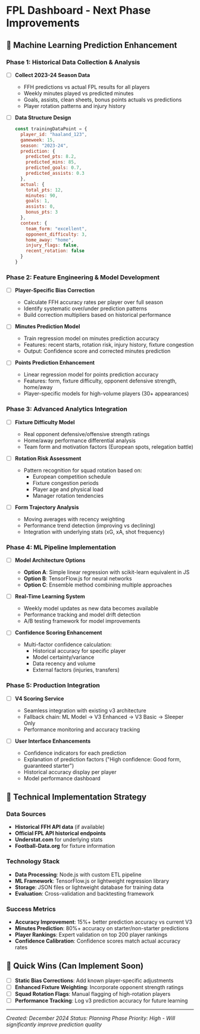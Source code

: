 # FPL Dashboard - Next Phase Improvements

## 🎯 Machine Learning Prediction Enhancement

### Phase 1: Historical Data Collection & Analysis
- [ ] **Collect 2023-24 Season Data**
  - FFH predictions vs actual FPL results for all players
  - Weekly minutes played vs predicted minutes
  - Goals, assists, clean sheets, bonus points actuals vs predictions
  - Player rotation patterns and injury history

- [ ] **Data Structure Design**
  ```javascript
  const trainingDataPoint = {
    player_id: "haaland_123",
    gameweek: 15,
    season: "2023-24",
    prediction: {
      predicted_pts: 8.2,
      predicted_mins: 85,
      predicted_goals: 0.7,
      predicted_assists: 0.3
    },
    actual: {
      total_pts: 12,
      minutes: 90,
      goals: 1,
      assists: 0,
      bonus_pts: 3
    },
    context: {
      team_form: "excellent",
      opponent_difficulty: 3,
      home_away: "home",
      injury_flags: false,
      recent_rotation: false
    }
  }
  ```

### Phase 2: Feature Engineering & Model Development
- [ ] **Player-Specific Bias Correction**
  - Calculate FFH accuracy rates per player over full season
  - Identify systematic over/under prediction patterns
  - Build correction multipliers based on historical performance

- [ ] **Minutes Prediction Model**
  - Train regression model on minutes prediction accuracy
  - Features: recent starts, rotation risk, injury history, fixture congestion
  - Output: Confidence score and corrected minutes prediction

- [ ] **Points Prediction Enhancement**
  - Linear regression model for points prediction accuracy
  - Features: form, fixture difficulty, opponent defensive strength, home/away
  - Player-specific models for high-volume players (30+ appearances)

### Phase 3: Advanced Analytics Integration
- [ ] **Fixture Difficulty Model**
  - Real opponent defensive/offensive strength ratings
  - Home/away performance differential analysis
  - Team form and motivation factors (European spots, relegation battle)

- [ ] **Rotation Risk Assessment**
  - Pattern recognition for squad rotation based on:
    - European competition schedule
    - Fixture congestion periods
    - Player age and physical load
    - Manager rotation tendencies

- [ ] **Form Trajectory Analysis**
  - Moving averages with recency weighting
  - Performance trend detection (improving vs declining)
  - Integration with underlying stats (xG, xA, shot frequency)

### Phase 4: ML Pipeline Implementation
- [ ] **Model Architecture Options**
  - **Option A**: Simple linear regression with scikit-learn equivalent in JS
  - **Option B**: TensorFlow.js for neural networks
  - **Option C**: Ensemble method combining multiple approaches

- [ ] **Real-Time Learning System**
  - Weekly model updates as new data becomes available
  - Performance tracking and model drift detection
  - A/B testing framework for model improvements

- [ ] **Confidence Scoring Enhancement**
  - Multi-factor confidence calculation:
    - Historical accuracy for specific player
    - Model certainty/variance
    - Data recency and volume
    - External factors (injuries, transfers)

### Phase 5: Production Integration
- [ ] **V4 Scoring Service**
  - Seamless integration with existing v3 architecture
  - Fallback chain: ML Model → V3 Enhanced → V3 Basic → Sleeper Only
  - Performance monitoring and accuracy tracking

- [ ] **User Interface Enhancements**
  - Confidence indicators for each prediction
  - Explanation of prediction factors ("High confidence: Good form, guaranteed starter")
  - Historical accuracy display per player
  - Model performance dashboard

## 🔧 Technical Implementation Strategy

### Data Sources
- **Historical FFH API data** (if available)
- **Official FPL API historical endpoints**
- **Understat.com** for underlying stats
- **Football-Data.org** for fixture information

### Technology Stack
- **Data Processing**: Node.js with custom ETL pipeline
- **ML Framework**: TensorFlow.js or lightweight regression library
- **Storage**: JSON files or lightweight database for training data
- **Evaluation**: Cross-validation and backtesting framework

### Success Metrics
- **Accuracy Improvement**: 15%+ better prediction accuracy vs current V3
- **Minutes Prediction**: 80%+ accuracy on starter/non-starter predictions
- **Player Rankings**: Expert validation on top 200 player rankings
- **Confidence Calibration**: Confidence scores match actual accuracy rates

## 🎯 Quick Wins (Can Implement Soon)
- [ ] **Static Bias Corrections**: Add known player-specific adjustments
- [ ] **Enhanced Fixture Weighting**: Incorporate opponent strength ratings
- [ ] **Squad Rotation Flags**: Manual flagging of high-rotation players
- [ ] **Performance Tracking**: Log v3 prediction accuracy for future learning

---

*Created: December 2024*
*Status: Planning Phase*
*Priority: High - Will significantly improve prediction quality*
